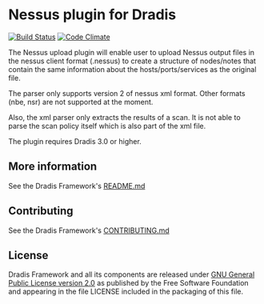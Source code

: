 # Nessus plugin for Dradis

[![Build Status](https://secure.travis-ci.org/dradis/dradis-nessus.png?branch=master)](http://travis-ci.org/dradis/dradis-nessus) [![Code Climate](https://codeclimate.com/github/dradis/dradis-nessus.png)](https://codeclimate.com/github/dradis/dradis-nessus.png)

The Nessus upload plugin will enable user to upload Nessus output files in the nessus client format (.nessus) to create a structure of nodes/notes that contain the same information about the hosts/ports/services as the original file.

The parser only supports version 2 of nessus xml format. Other formats (nbe, nsr) are not supported at the moment.

Also, the xml parser only extracts the results of a scan. It is not able to parse the scan policy itself which is also part of the xml file.

The plugin requires Dradis 3.0 or higher.


## More information

See the Dradis Framework's [README.md](https://github.com/dradis/dradisframework/blob/master/README.md)


## Contributing

See the Dradis Framework's [CONTRIBUTING.md](https://github.com/dradis/dradisframework/blob/master/CONTRIBUTING.md)


## License

Dradis Framework and all its components are released under [GNU General Public License version 2.0](http://www.gnu.org/licenses/old-licenses/gpl-2.0.html) as published by the Free Software Foundation and appearing in the file LICENSE included in the packaging of this file.
